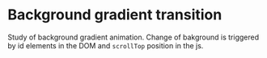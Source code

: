 # Background gradient transition

Study of background gradient animation. Change of bakground is triggered by id elements in the DOM and `scrollTop` position in the js.
